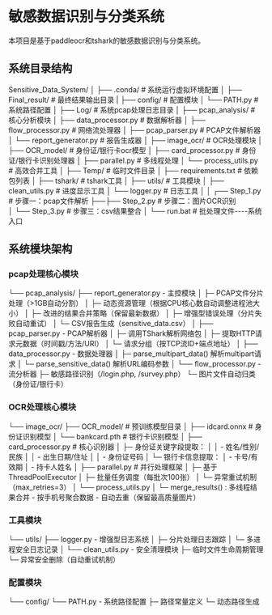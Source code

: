 # 敏感数据识别与分类系统
<!-- Author: 谭鸿威、郭欣、潘永键、张泽佳 -->
<!-- University: 佛山大学 -->
<!-- Laboratory: 网络安全实验室 -->
<!-- Date: 2025-04-17-->

本项目是基于paddleocr和tshark的敏感数据识别与分类系统。

## 系统目录结构

Sensitive_Data_System/
│
├── .conda/             # 系统运行虚拟环境配置
│
├── Final_result/       # 最终结果输出目录
|
├── config/             # 配置模块
│   └── PATH.py         # 系统路径配置
│
├── Log/                # 系统pcap处理日志目录
│
├── pcap_analysis/          # 核心分析模块
│   ├── data_processor.py   # 数据解析器
│   ├── flow_processor.py   # 网络流处理器
│   ├── pcap_parser.py      # PCAP文件解析器
│   └── report_generator.py # 报告生成器
│
├── image_ocr/              # OCR处理模块
│   ├── OCR_model/          # 身份证/银行卡ocr模型
│   ├── card_processor.py   # 身份证/银行卡识别处理器
│   ├── parallel.py         # 多线程处理
│   └── process_utils.py    # 高效合并工具
│
├── Temp/             # 临时文件目录
│
├── requirements.txt  # 依赖包列表
│
├── tshark/           # tshark工具
│
├── utils/              # 工具模块
│   ├── clean_utils.py  # 进度显示工具
│   └── logger.py       # 日志工具
│
│  ┌── Step_1.py        # 步骤一：pcap文件解析
├──├── Step_2.py        # 步骤二：图片OCR识别      
│  └── Step_3.py        # 步骤三：csv结果整合
│
└──  run.bat            # 批处理文件----系统入口

## 系统模块架构

### pcap处理核心模块
└── pcap_analysis/
    ├── report_generator.py - 主控模块
    │   ├─ PCAP文件分片处理（>1GB自动分割）
    │   ├─ 动态资源管理（根据CPU核心数自动调整进程池大小）
    │   ├─ 改进的结果合并策略（保留最新数据）
    │   ├─ 增强型错误处理（分片失败自动重试）
    │   └─ CSV报告生成（sensitive_data.csv）
    │
    ├── pcap_parser.py - PCAP解析器
    │   ├─ 调用TShark解析网络包
    │   ├─ 提取HTTP请求元数据（时间戳/方法/URI）
    │   └─ 请求分组（按TCP流ID+端点地址）
    │
    ├── data_processor.py - 数据处理器
    │   ├─ parse_multipart_data() 解析multipart请求
    │   └─ parse_sensitive_data() 解析URL编码参数
    │
    └── flow_processor.py - 流分析器
        ├─ 敏感路径识别（/login.php, /survey.php）
        └─ 图片文件自动归类（身份证/银行卡）

### OCR处理核心模块
└── image_ocr/
    ├── OCR_model/            # 预训练模型目录
    │   ├── idcard.onnx       # 身份证识别模型
    │   └── bankcard.pth      # 银行卡识别模型
    │
    ├── card_processor.py    # 核心识别器
    │   ├─ 身份证关键字段提取：
    │   │   - 姓名/性别/民族
    │   │   - 出生日期/住址
    │   │   - 身份证号码
    │   └─ 银行卡信息提取：
    │       - 卡号/有效期
    │       - 持卡人姓名
    │
    ├── parallel.py          # 并行处理框架
    │   ├─ 基于ThreadPoolExecutor
    │   ├─ 批量任务调度（每批次100张）
    │   └─ 异常重试机制（max_retries=3）
    │
    └── process_utils.py
        │
        └─ merge_results()   : 多线程结果合并
            - 按手机号聚合数据
            - 自动去重（保留最高质量图片）
### 工具模块
└── utils/
    ├── logger.py - 增强型日志系统
    │   ├─ 分片处理日志跟踪
    │   └─ 多进程安全日志记录
    │
    └── clean_utils.py - 安全清理模块
        ├─ 临时文件生命周期管理
        └─ 异常安全删除（自动重试机制）

### 配置模块
└── config/
    └── PATH.py - 系统路径配置
        ├─ 路径常量定义
        └─ 动态路径生成

